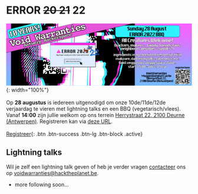 # ERROR ~~20 21~~ 22

![ERROR ~~20 21~~ 22 banner](/assets/img/VoidWarranties_ERROR_2022_BBQ.png){: width="100%"}
\
\
Op **28 augustus** is iedereen uitgenodigd om onze 10de/11de/12de verjaardag te vieren met lightning talks en een BBQ (vegetarisch/vlees). Vanaf **14:00** zijn jullie welkom op ons terrein [Herrystraat 22, 2100 Deurne (Antwerpen)](locatie.html). Registreren kan via [deze URL](https://docs.google.com/forms/d/e/1FAIpQLSdka2r1p6A7xck9vdHl6UYHZE41D8T6NpTZaeM8D73wl0-i0g/viewform). 
\
\
[Registreer](https://docs.google.com/forms/d/e/1FAIpQLSdka2r1p6A7xck9vdHl6UYHZE41D8T6NpTZaeM8D73wl0-i0g/viewform){: .btn .btn-success .btn-lg .btn-block .active}



## Lightning talks

Wil je zelf een lightning talk geven of heb je verder vragen [contacteer](contact.html) ons op [voidwarranties@hacktheplanet.be](mailto:voidwarranties@hacktheplanet.be). 
<!--* [PolyPerception](https://www.polyperception.com/) - **Nicolas Braem**\
We use cameras and Artificial Intelligence to track and characterise every single object that flows through material recovery facilities. -->
* more following soon...
